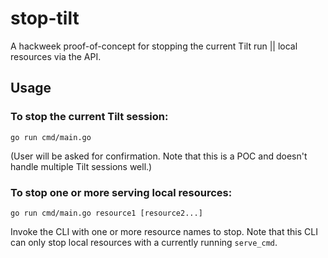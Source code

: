 # stop-tilt
A hackweek proof-of-concept for stopping the current Tilt run || local resources via the API.

## Usage
### To stop the current Tilt session:
```
go run cmd/main.go
```
(User will be asked for confirmation. Note that this is a POC and doesn't handle multiple Tilt sessions well.)

### To stop one or more serving local resources:
 ```
 go run cmd/main.go resource1 [resource2...]
 ```
Invoke the CLI with one or more resource names to stop. Note that this CLI can only stop local resources with a currently running `serve_cmd`.

